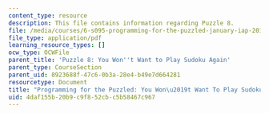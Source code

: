 ```yaml
---
content_type: resource
description: This file contains information regarding Puzzle 8.
file: /media/courses/6-s095-programming-for-the-puzzled-january-iap-2018/4daf155b20b9c9f852cbc5b58467c967_MIT6_S095IAP18_Puzzle_8.pdf
file_type: application/pdf
learning_resource_types: []
ocw_type: OCWFile
parent_title: 'Puzzle 8: You Won''t Want to Play Sudoku Again'
parent_type: CourseSection
parent_uid: 8923688f-47c6-0b3a-28e4-b49e7d664281
resourcetype: Document
title: "Programming for the Puzzled: You Won\u2019t Want To Play Sudoku Again"
uid: 4daf155b-20b9-c9f8-52cb-c5b58467c967
---
```

